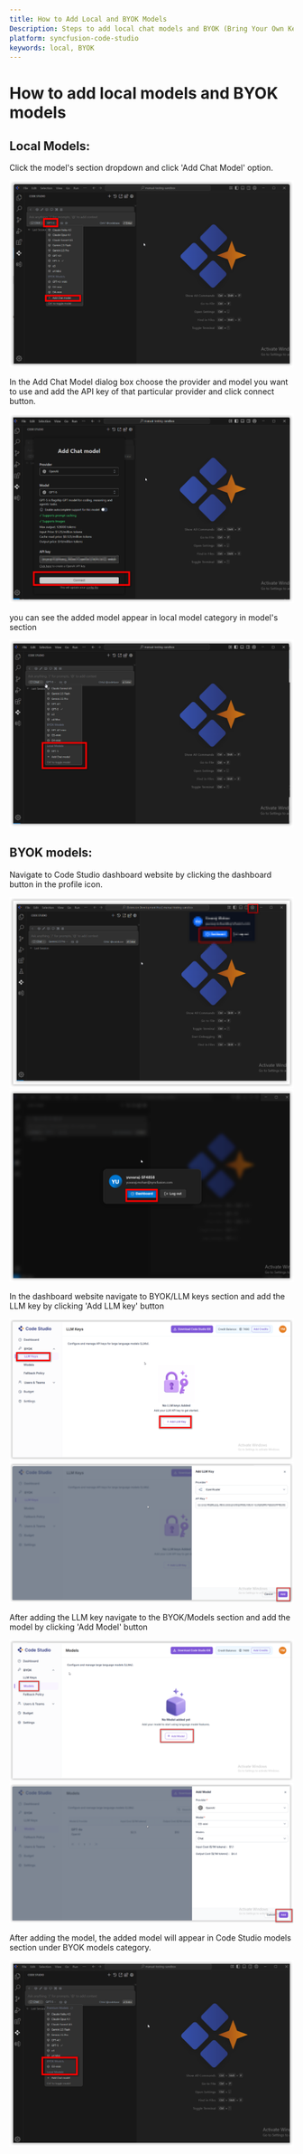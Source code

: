 ```yaml
---
title: How to Add Local and BYOK Models
Description: Steps to add local chat models and BYOK (Bring Your Own Key) models in Code Studio, including adding provider API/LLM keys and registering models.
platform: syncfusion-code-studio
keywords: local, BYOK
---
```


# How to add local models and BYOK models

## Local Models:
Click the model's section dropdown and click 'Add Chat Model' option.

<img src="../reference-images/localmodel1.png" alt="local">

In the Add Chat Model dialog box choose the provider and model you want to use and add the API key of that particular provider and click connect button.

<img src="../reference-images/localmodel2.png" alt="local">

you can see the added model appear in local model category in model's section

<img src="../reference-images/localmodel3.png" alt="local">

## BYOK models: 
Navigate to Code Studio dashboard website by clicking the dashboard button in the profile icon.

<img src="../reference-images/BYOK1.png" alt="BYOK">
<img src="../reference-images/BYOK7.png" alt="BYOK">

In the dashboard website navigate to BYOK/LLM keys section and add the LLM key by clicking 'Add LLM key' button

<img src="../reference-images/BYOK2.png" alt="BYOK">
<img src="../reference-images/BYOK3.png" alt="BYOK">

After adding the LLM key navigate to the BYOK/Models section and add the model by clicking 'Add Model' button

<img src="../reference-images/BYOK4.png" alt="BYOK">
<img src="../reference-images/BYOK5.png" alt="BYOK">

After adding the model, the added model will appear in Code Studio models section under BYOK models category.

<img src="../reference-images/BYOK6.png" alt="BYOK">
